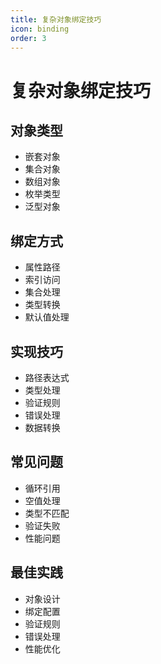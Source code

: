 ```yaml
---
title: 复杂对象绑定技巧
icon: binding
order: 3
---
```


# 复杂对象绑定技巧

## 对象类型
- 嵌套对象
- 集合对象
- 数组对象
- 枚举类型
- 泛型对象

## 绑定方式
- 属性路径
- 索引访问
- 集合处理
- 类型转换
- 默认值处理

## 实现技巧
- 路径表达式
- 类型处理
- 验证规则
- 错误处理
- 数据转换

## 常见问题
- 循环引用
- 空值处理
- 类型不匹配
- 验证失败
- 性能问题

## 最佳实践
- 对象设计
- 绑定配置
- 验证规则
- 错误处理
- 性能优化
